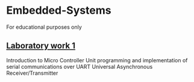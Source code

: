 # Embedded-Systems
For educational purposes only 

## [Laboratory work 1 ](https://github.com/bircumaxim/embedded-systems/blob/master/Lab1/report/report.pdf)
 Introduction to Micro Controller Unit programming and implementation of serial communications over UART Universal Asynchronous Receiver/Transmitter
